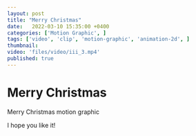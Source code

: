 ```yaml
---
layout: post
title: "Merry Christmas"
date:   2022-03-10 15:35:00 +0400
categories: ['Motion Graphic', ]
tags: ['video', 'clip', 'motion-graphic', 'animation-2d', ]
thumbnail: 
video: 'files/video/iii_3.mp4'
published: true
---
```

# Merry Christmas

Merry Christmas motion graphic

I hope you like it!
